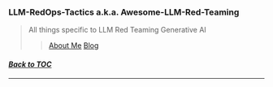 ### LLM-RedOps-Tactics a.k.a. Awesome-LLM-Red-Teaming
> All things specific to LLM Red Teaming Generative AI
> > [About Me](https://www.linkedin.com/in/ksankar) [Blog](https://ksankar.medium.com)
#### _[Back to TOC](https://github.com/xsankar/Awesome-Awesome-LLM)_
***

